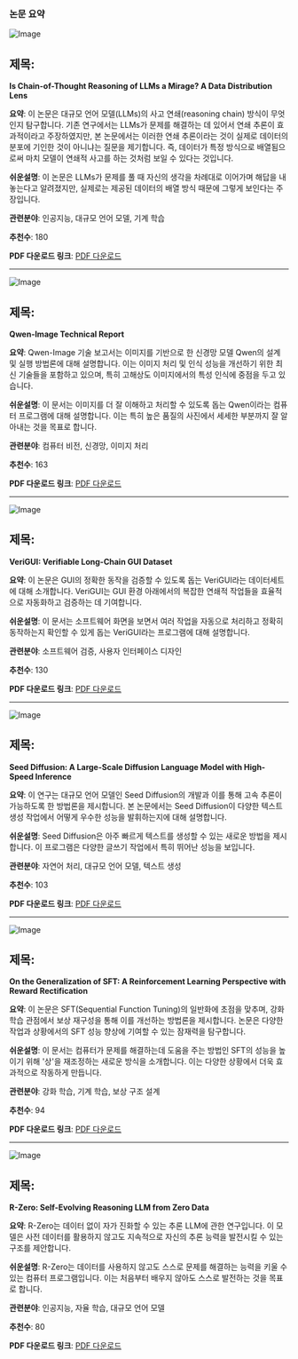 ### 논문 요약

![Image](https://cdn-thumbnails.huggingface.co/social-thumbnails/papers/2508.01191.png)
## 제목:
**Is Chain-of-Thought Reasoning of LLMs a Mirage? A Data Distribution Lens**

**요약**:
이 논문은 대규모 언어 모델(LLMs)의 사고 연쇄(reasoning chain) 방식이 무엇인지 탐구합니다. 기존 연구에서는 LLMs가 문제를 해결하는 데 있어서 연쇄 추론이 효과적이라고 주장하였지만, 본 논문에서는 이러한 연쇄 추론이라는 것이 실제로 데이터의 분포에 기인한 것이 아니냐는 질문을 제기합니다. 즉, 데이터가 특정 방식으로 배열됨으로써 마치 모델이 연쇄적 사고를 하는 것처럼 보일 수 있다는 것입니다.

**쉬운설명**:
이 논문은 LLMs가 문제를 풀 때 자신의 생각을 차례대로 이어가며 해답을 내놓는다고 알려졌지만, 실제로는 제공된 데이터의 배열 방식 때문에 그렇게 보인다는 주장입니다.

**관련분야**:
인공지능, 대규모 언어 모델, 기계 학습

**추천수**:
180

**PDF 다운로드 링크**: [PDF 다운로드](https://huggingface.co/papers/2508.01191)

---

![Image](https://cdn-thumbnails.huggingface.co/social-thumbnails/papers/2508.02324.png)
## 제목:
**Qwen-Image Technical Report**

**요약**:
Qwen-Image 기술 보고서는 이미지를 기반으로 한 신경망 모델 Qwen의 설계 및 실행 방법론에 대해 설명합니다. 이는 이미지 처리 및 인식 성능을 개선하기 위한 최신 기술들을 포함하고 있으며, 특히 고해상도 이미지에서의 특성 인식에 중점을 두고 있습니다.

**쉬운설명**:
이 문서는 이미지를 더 잘 이해하고 처리할 수 있도록 돕는 Qwen이라는 컴퓨터 프로그램에 대해 설명합니다. 이는 특히 높은 품질의 사진에서 세세한 부분까지 잘 알아내는 것을 목표로 합니다.

**관련분야**:
컴퓨터 비전, 신경망, 이미지 처리

**추천수**:
163

**PDF 다운로드 링크**: [PDF 다운로드](https://huggingface.co/papers/2508.02324)

---

![Image](https://cdn-thumbnails.huggingface.co/social-thumbnails/papers/2508.04026.png)
## 제목:
**VeriGUI: Verifiable Long-Chain GUI Dataset**

**요약**:
이 논문은 GUI의 정확한 동작을 검증할 수 있도록 돕는 VeriGUI라는 데이터세트에 대해 소개합니다. VeriGUI는 GUI 환경 아래에서의 복잡한 연쇄적 작업들을 효율적으로 자동화하고 검증하는 데 기여합니다.

**쉬운설명**:
이 문서는 소프트웨어 화면을 보면서 여러 작업을 자동으로 처리하고 정확히 동작하는지 확인할 수 있게 돕는 VeriGUI라는 프로그램에 대해 설명합니다.

**관련분야**:
소프트웨어 검증, 사용자 인터페이스 디자인

**추천수**:
130

**PDF 다운로드 링크**: [PDF 다운로드](https://huggingface.co/papers/2508.04026)

---

![Image](https://cdn-thumbnails.huggingface.co/social-thumbnails/papers/2508.02193.png)
## 제목:
**Seed Diffusion: A Large-Scale Diffusion Language Model with High-Speed Inference**

**요약**:
이 연구는 대규모 언어 모델인 Seed Diffusion의 개발과 이를 통해 고속 추론이 가능하도록 한 방법론을 제시합니다. 본 논문에서는 Seed Diffusion이 다양한 텍스트 생성 작업에서 어떻게 우수한 성능을 발휘하는지에 대해 설명합니다.

**쉬운설명**:
Seed Diffusion은 아주 빠르게 텍스트를 생성할 수 있는 새로운 방법을 제시합니다. 이 프로그램은 다양한 글쓰기 작업에서 특히 뛰어난 성능을 보입니다.

**관련분야**:
자연어 처리, 대규모 언어 모델, 텍스트 생성

**추천수**:
103

**PDF 다운로드 링크**: [PDF 다운로드](https://huggingface.co/papers/2508.02193)

---

![Image](https://cdn-thumbnails.huggingface.co/social-thumbnails/papers/2508.05629.png)
## 제목:
**On the Generalization of SFT: A Reinforcement Learning Perspective with Reward Rectification**

**요약**:
이 논문은 SFT(Sequential Function Tuning)의 일반화에 초점을 맞추며, 강화 학습 관점에서 보상 재구성을 통해 이를 개선하는 방법론을 제시합니다. 논문은 다양한 작업과 상황에서의 SFT 성능 향상에 기여할 수 있는 잠재력을 탐구합니다.

**쉬운설명**:
이 문서는 컴퓨터가 문제를 해결하는데 도움을 주는 방법인 SFT의 성능을 높이기 위해 '상'을 재조정하는 새로운 방식을 소개합니다. 이는 다양한 상황에서 더욱 효과적으로 작동하게 만듭니다.

**관련분야**:
강화 학습, 기계 학습, 보상 구조 설계

**추천수**:
94

**PDF 다운로드 링크**: [PDF 다운로드](https://huggingface.co/papers/2508.05629)

---

![Image](https://cdn-thumbnails.huggingface.co/social-thumbnails/papers/2508.05004.png)
## 제목:
**R-Zero: Self-Evolving Reasoning LLM from Zero Data**

**요약**:
R-Zero는 데이터 없이 자가 진화할 수 있는 추론 LLM에 관한 연구입니다. 이 모델은 사전 데이터를 활용하지 않고도 지속적으로 자신의 추론 능력을 발전시킬 수 있는 구조를 제안합니다.

**쉬운설명**:
R-Zero는 데이터를 사용하지 않고도 스스로 문제를 해결하는 능력을 키울 수 있는 컴퓨터 프로그램입니다. 이는 처음부터 배우지 않아도 스스로 발전하는 것을 목표로 합니다.

**관련분야**:
인공지능, 자율 학습, 대규모 언어 모델

**추천수**:
80

**PDF 다운로드 링크**: [PDF 다운로드](https://huggingface.co/papers/2508.05004)